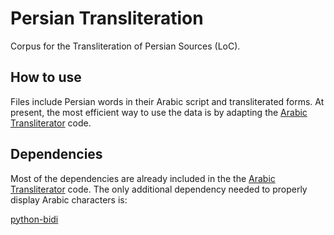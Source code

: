 # Persian Transliteration
Corpus for the Transliteration of Persian Sources (LoC). 

## How to use 
Files include Persian words in their Arabic script and transliterated forms. At present, the most efficient way to use the data is by adapting the [Arabic Transliterator](https://github.com/MTG/ArabicTransliterator) code.

## Dependencies 
Most of the dependencies are already included in the the [Arabic Transliterator](https://github.com/MTG/ArabicTransliterator) code. The only additional dependency needed to properly display Arabic characters is:

[python-bidi](https://pypi.org/project/python-bidi/)
